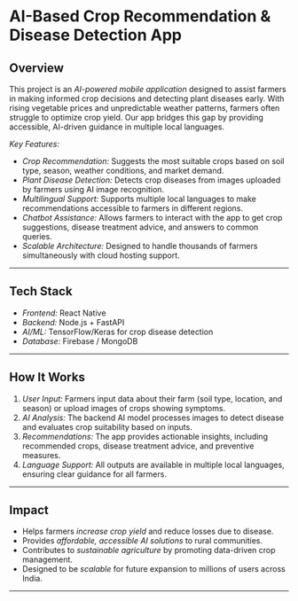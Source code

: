 # AI-Based Crop Recommendation & Disease Detection App

## Overview
This project is an *AI-powered mobile application* designed to assist farmers in making informed crop decisions and detecting plant diseases early. With rising vegetable prices and unpredictable weather patterns, farmers often struggle to optimize crop yield. Our app bridges this gap by providing accessible, AI-driven guidance in multiple local languages.

*Key Features:*
- *Crop Recommendation:* Suggests the most suitable crops based on soil type, season, weather conditions, and market demand.
- *Plant Disease Detection:* Detects crop diseases from images uploaded by farmers using AI image recognition.
- *Multilingual Support:* Supports multiple local languages to make recommendations accessible to farmers in different regions.
- *Chatbot Assistance:* Allows farmers to interact with the app to get crop suggestions, disease treatment advice, and answers to common queries.
- *Scalable Architecture:* Designed to handle thousands of farmers simultaneously with cloud hosting support.

---

## Tech Stack
- *Frontend:* React Native
- *Backend:* Node.js + FastAPI
- *AI/ML:* TensorFlow/Keras for crop disease detection
- *Database:* Firebase / MongoDB

---

## How It Works
1. *User Input:* Farmers input data about their farm (soil type, location, and season) or upload images of crops showing symptoms.  
2. *AI Analysis:* The backend AI model processes images to detect disease and evaluates crop suitability based on inputs.  
3. *Recommendations:* The app provides actionable insights, including recommended crops, disease treatment advice, and preventive measures.  
4. *Language Support:* All outputs are available in multiple local languages, ensuring clear guidance for all farmers.

---

## Impact
- Helps farmers *increase crop yield* and reduce losses due to disease.  
- Provides *affordable, accessible AI solutions* to rural communities.  
- Contributes to *sustainable agriculture* by promoting data-driven crop management.  
- Designed to be *scalable* for future expansion to millions of users across India.

---
